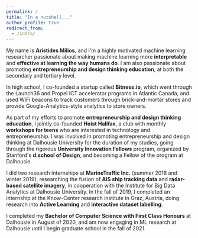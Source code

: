 ```yaml
---
permalink: /
title: "In a nutshell..."
author_profile: true
redirect_from: 
  - /intro/
---
```


My name is **Aristides Milios**, and I'm a highly motivated machine learning researcher passionate about making machine learning more **interpretable** and **effective at learning the way humans do**. I am also passionate about promoting **entrepreneurship and design thinking education**, at both the secondary and tertiary level. 

In high school, I co-founded a startup called **Bitness.io**, which went through the Launch36 and Propel ICT accelerator programs in Atlantic Canada, and used WiFi beacons to track customers through brick-and-mortar stores and provide Google-Analytics-style analytics to store owners. 

As part of my efforts to promote **entrepreneurship and design thinking education**, I jointly co-founded **Hoist Halifax**, a club with monthly **workshops for teens** who are interested in technology and entrepreneurship. I was involved in promoting entrepreneurship and design thinking at Dalhousie University for the duration of my studies, going through the rigorous **University Innovation Fellows** program, organized by Stanford's **d.school of Design**, and becoming a Fellow of the program at Dalhousie. 

I did two research internships at **MarineTraffic Inc.** (summer 2018 and winter 2019), researching the fusion of **AIS ship tracking data** and **radar-based satellite imagery**, in cooperation with the Institute for Big Data Analytics at Dalhousie University. In the fall of 2019, I completed an internship at the Know-Center research institute in Graz, Austria, doing research into **Active Learning** and **interactive dataset labelling**. 

I completed my **Bachelor of Computer Science with First Class Honours** at Dalhousie in August of 2020, and am now engaging in ML research at Dalhousie until I begin graduate school in the fall of 2021.
